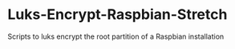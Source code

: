 # Luks-Encrypt-Raspbian-Stretch
Scripts to luks encrypt the root partition of a Raspbian installation
